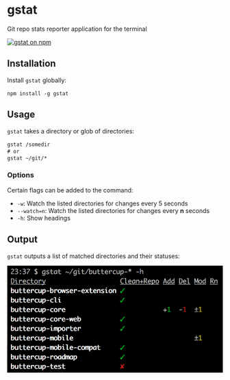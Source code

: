 # gstat
Git repo stats reporter application for the terminal

[![gstat on npm](https://nodei.co/npm/gstat.png?downloads=true)](https://www.npmjs.com/package/gstat)

## Installation
Install `gstat` globally:

```shell
npm install -g gstat
```

## Usage
`gstat` takes a directory or glob of directories:

```shell
gstat /somedir
# or
gstat ~/git/*
```

### Options
Certain flags can be added to the command:

 * `-w`: Watch the listed directories for changes every 5 seconds
 * `--watch=n`: Watch the listed directories for changes every **n** seconds
 * `-h`: Show headings

## Output
`gstat` outputs a list of matched directories and their statuses:

![gstat command example](gstat-example.png)
